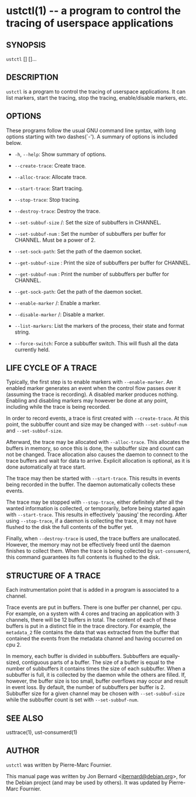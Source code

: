 ustctl(1) -- a program to control the tracing of userspace applications
=======================================================================

## SYNOPSIS

`ustctl` [<command>] [<PIDs>]...

## DESCRIPTION

`ustctl` is a program to control the tracing of userspace applications. It can
list markers, start the tracing, stop the tracing, enable/disable markers, etc.

## OPTIONS

These programs follow the usual GNU command line syntax, with long options
starting with two dashes(`-'). A summary of options is included below.

  * `-h`, `--help`:
    Show summary of options.

  * `--create-trace`:
    Create trace.

  * `--alloc-trace`:
    Allocate trace.

  * `--start-trace`:
    Start tracing.

  * `--stop-trace`:
    Stop tracing.

  * `--destroy-trace`:
    Destroy the trace.

  * `--set-subbuf-size` <CHANNEL>/<bytes>:
    Set the size of subbuffers in CHANNEL.

  * `--set-subbuf-num` <CHANNEL>:
    Set the number of subbuffers per buffer for CHANNEL. Must be a power of 2.

  * `--set-sock-path`:
    Set the path of the daemon socket.

  * `--get-subbuf-size` <CHANNEL>:
    Print the size of subbuffers per buffer for CHANNEL.

  * `--get-subbuf-num` <CHANNEL>:
    Print the number of subbuffers per buffer for CHANNEL.

  * `--get-sock-path`:
    Get the path of the daemon socket.

  * `--enable-marker` <CHANNEL>/<MARKER>:
    Enable a marker.

  * `--disable-marker` <CHANNEL>/<MARKER>:
    Disable a marker.

  * `--list-markers`:
    List the markers of the process, their state and format string.

  * `--force-switch`:
    Force a subbuffer switch. This will flush all the data currently held.

## LIFE CYCLE OF A TRACE

Typically, the first step is to enable markers with `--enable-marker`. An
enabled marker generates an event when the control flow passes over it
(assuming the trace is recording). A disabled marker produces nothing. Enabling
and disabling markers may however be done at any point, including while the
trace is being recorded.

In order to record events, a trace is first created with `--create-trace`. At
this point, the subbuffer count and size may be changed with `--set-subbuf-num`
and `--set-subbuf-size`.

Afterward, the trace may be allocated with `--alloc-trace`. This allocates the
buffers in memory, so once this is done, the subbuffer size and count can not
be changed. Trace allocation also causes the daemon to connect to the trace
buffers and wait for data to arrive. Explicit allocation is optional, as it is
done automatically at trace start.

The trace may then be started with `--start-trace`. This results in events
being recorded in the buffer. The daemon automatically collects these events.

The trace may be stopped with `--stop-trace`, either definitely after all the
wanted information is collected, or temporarily, before being started again
with `--start-trace`. This results in effectively 'pausing' the recording.
After using `--stop-trace`, if a daemon is collecting the trace, it may not
have flushed to the disk the full contents of the buffer yet.

Finally, when `--destroy-trace` is used, the trace buffers are unallocated.
However, the memory may not be effectively freed until the daemon finishes to
collect them. When the trace is being collected by `ust-consumerd`, this command
guarantees its full contents is flushed to the disk.

## STRUCTURE OF A TRACE

Each instrumentation point that is added in a program is associated to a
channel.

Trace events are put in buffers. There is one buffer per channel, per cpu.
For example, on a system with 4 cores and tracing an application with 3
channels, there will be 12 buffers in total. The content of each of these
buffers is put in a distinct file in the trace directory. For example, the
`metadata_2` file contains the data that was extracted from the buffer that
contained the events from the metadata channel and having occurred on cpu 2.

In memory, each buffer is divided in subbuffers. Subbuffers are equally-sized,
contiguous parts of a buffer. The size of a buffer is equal to the number of
subbuffers it contains times the size of each subbuffer. When a subbuffer is
full, it is collected by the daemon while the others are filled. If, however,
the buffer size is too small, buffer overflows may occur and result in event
loss. By default, the number of subbuffers per buffer is 2. Subbuffer size
for a given channel may be chosen with `--set-subbuf-size` while the subbuffer
count is set with `--set-subbuf-num`.

## SEE ALSO

usttrace(1), ust-consumerd(1)

## AUTHOR

`ustctl` was written by Pierre-Marc Fournier.

This manual page was written by Jon Bernard &lt;jbernard@debian.org&gt;, for
the Debian project (and may be used by others). It was updated by Pierre-Marc
Fournier.
